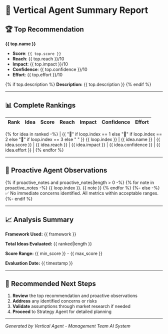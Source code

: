 # 📄 Vertical Agent Summary Report

## 🏆 Top Recommendation

**{{ top.name }}**

- **Score**: `{{ top.score }}`
- **Reach**: {{ top.reach }}/10
- **Impact**: {{ top.impact }}/10
- **Confidence**: {{ top.confidence }}/10
- **Effort**: {{ top.effort }}/10

{% if top.description %}
**Description:** {{ top.description }}
{% endif %}

---

## 📊 Complete Rankings

| Rank | Idea | Score | Reach | Impact | Confidence | Effort |
|------|------|-------|-------|--------|------------|--------|
{% for idea in ranked -%}
| {{ "🥇" if loop.index == 1 else "🥈" if loop.index == 2 else "🥉" if loop.index == 3 else "  " }} {{ loop.index }} | {{ idea.name }} | {{ idea.score }} | {{ idea.reach }} | {{ idea.impact }} | {{ idea.confidence }} | {{ idea.effort }} |
{% endfor %}

---

## 🤖 Proactive Agent Observations

{% if proactive_notes and proactive_notes|length > 0 -%}
{% for note in proactive_notes -%}
{{ loop.index }}. {{ note }}
{% endfor %}
{%- else -%}
✅ No immediate concerns identified. All metrics within acceptable ranges.
{%- endif %}

---

## 📈 Analysis Summary

**Framework Used:** {{ framework }}

**Total Ideas Evaluated:** {{ ranked|length }}

**Score Range:** {{ min_score }} - {{ max_score }}

**Evaluation Date:** {{ timestamp }}

---

## 🚀 Recommended Next Steps

1. **Review** the top recommendation and proactive observations
2. **Address** any identified concerns or risks
3. **Validate** assumptions through market research if needed
4. **Proceed** to Strategy Agent for detailed planning

---

_Generated by Vertical Agent - Management Team AI System_

